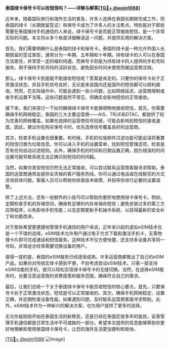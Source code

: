 **泰国绿卡保号卡可以收短信吗？——详解与解答[[TG💪+ @esim1088](https://t.me/s/esim1088)]**

近年来，随着国际旅行和海外生活的普及，许多人选择在泰国长期居住或工作，而泰国的绿卡（长期居留签证）和保号卡成为了许多人的关注焦点。特别是对于那些需要在泰国维持手机通信的人来说，绿卡保号卡是否能正常接收短信，是一个非常实际的问题。本文将从多个角度详细解读这一问题，并提供实用的解决方案。

首先，我们需要明确什么是泰国的绿卡和保号卡。泰国的绿卡是一种允许外国人长期居留的签证类型，通常分为一年期、五年期和十年期。持有绿卡的人可以在泰国合法居住，并享受一定的福利待遇。而保号卡则是为持有绿卡的人提供的手机号码服务，用于保持手机号码的活跃状态，避免因长时间未使用而被运营商注销。

那么，绿卡保号卡到底能不能接收短信呢？答案是肯定的。只要你的保号卡处于正常激活状态，并且手机信号良好，无论是来自国内还是国外的短信都可以顺利接收。然而，在实际操作中，可能会遇到一些小问题，比如网络延迟、运营商限制或者手机设置不当等。这些问题虽然不常见，但确实会影响短信的正常接收。

接下来，我们来探讨一下如何确保绿卡保号卡能够顺畅地接收短信。首先，你需要确保手机网络稳定。泰国的三大主要运营商——AIS、TRUE和DTAC，都提供了较为完善的网络覆盖。如果你选择的运营商信号较弱，可能会影响到短信的接收速度。因此，建议你在购买保号卡时，优先选择信号覆盖良好的运营商。

其次，检查手机设置也很重要。有时候，手机的垃圾邮件过滤功能可能会误将重要的短信归类为垃圾信息。你可以进入手机的设置菜单，找到短信管理选项，检查是否有任何自动过滤规则。此外，确保手机的时间和日期设置正确，因为错误的时间设置可能导致系统无法正确识别短信的时间戳。

当然，如果你发现短信仍然无法正常接收，可以尝试联系运营商客服寻求帮助。泰国的运营商通常会提供全天候的客户服务热线，你可以通过电话或在线聊天的方式咨询具体问题。客服人员可以帮助你排查技术故障，并指导你进行必要的设置调整。

除了上述方法，还有一些额外的小技巧可以帮助你更好地使用绿卡保号卡。例如，定期检查手机的存储空间，确保有足够的内存来保存短信；避免安装过多的第三方应用程序，以免影响手机性能；以及定期更新手机操作系统，以获得最新的安全补丁和功能改进。

对于那些希望更便捷地管理手机通信的用户来说，近年来兴起的虚拟eSIM技术也是一个不错的选择。eSIM技术允许用户通过电子方式下载和激活手机卡，无需物理卡片即可完成通话和短信服务。这种技术不仅方便快捷，还支持多设备共享同一号码，非常适合经常需要切换设备的用户。

值得一提的是，泰国的eSIM服务已经逐渐成熟，许多运营商都推出了自己的eSIM产品。如果你对传统实体卡感到不便，不妨考虑尝试eSIM技术。只需一部支持eSIM功能的手机，就可以轻松实现绿卡保号卡的无缝切换。当然，在选择eSIM服务时，也要注意运营商的资费政策和服务范围，确保符合自己的需求。

最后，让我们总结一下关于泰国绿卡保号卡能否收短信的核心要点。首先，只要保号卡处于正常激活状态，短信是可以正常接收的。其次，确保手机网络稳定、设置正确，并定期检查设备性能。如果遇到问题，及时联系运营商客服寻求帮助。此外，eSIM技术作为一种新兴的解决方案，也为用户提供了更多的选择。

无论你是刚刚开始在泰国生活的新移民，还是已经在泰国定居多年的居民，妥善管理手机通信都是日常生活中不可或缺的一部分。希望本文提供的信息能够帮助你更好地理解和使用泰国绿卡保号卡，让您的海外生活更加便利和愉快。

[[TG💪+ @esim1088](https://t.me/s/esim1088) ![Image](https://i.postimg.cc/4NQfJmqS/Snipaste-2025-05-13-00-14-12.png)]